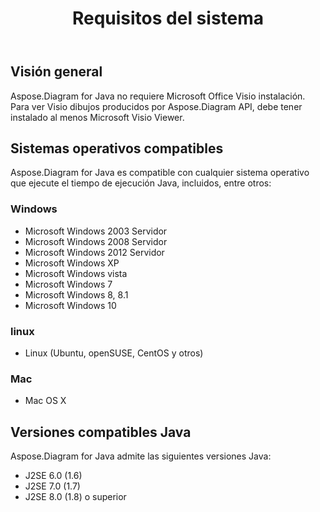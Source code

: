 ﻿---
title: Requisitos del sistema
type: docs
weight: 40
url: /es/java/system-requirements/
---
## **Visión general**
Aspose.Diagram for Java no requiere Microsoft Office Visio instalación. Para ver Visio dibujos producidos por Aspose.Diagram API, debe tener instalado al menos Microsoft Visio Viewer.
## **Sistemas operativos compatibles**
Aspose.Diagram for Java es compatible con cualquier sistema operativo que ejecute el tiempo de ejecución Java, incluidos, entre otros:
### **Windows**
- Microsoft Windows 2003 Servidor
- Microsoft Windows 2008 Servidor
- Microsoft Windows 2012 Servidor
- Microsoft Windows XP
- Microsoft Windows vista
- Microsoft Windows 7
- Microsoft Windows 8, 8.1
- Microsoft Windows 10
### **linux**
- Linux (Ubuntu, openSUSE, CentOS y otros)
### **Mac**
- Mac OS X
## **Versiones compatibles Java**
Aspose.Diagram for Java admite las siguientes versiones Java:

- J2SE 6.0 (1.6)
- J2SE 7.0 (1.7)
- J2SE 8.0 (1.8) o superior


